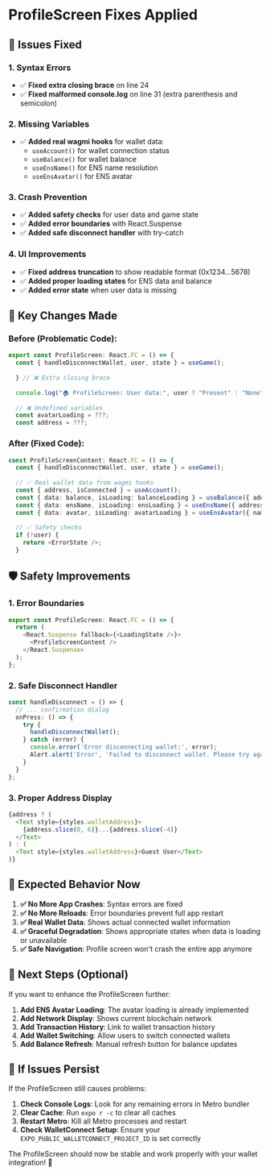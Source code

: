# ProfileScreen Fixes Applied

## 🐛 **Issues Fixed**

### 1. **Syntax Errors** 
- ✅ **Fixed extra closing brace** on line 24
- ✅ **Fixed malformed console.log** on line 31 (extra parenthesis and semicolon)

### 2. **Missing Variables**
- ✅ **Added real wagmi hooks** for wallet data:
  - `useAccount()` for wallet connection status
  - `useBalance()` for wallet balance
  - `useEnsName()` for ENS name resolution
  - `useEnsAvatar()` for ENS avatar

### 3. **Crash Prevention**
- ✅ **Added safety checks** for user data and game state
- ✅ **Added error boundaries** with React.Suspense
- ✅ **Added safe disconnect handler** with try-catch

### 4. **UI Improvements**
- ✅ **Fixed address truncation** to show readable format (0x1234...5678)
- ✅ **Added proper loading states** for ENS data and balance
- ✅ **Added error state** when user data is missing

## 🔧 **Key Changes Made**

### Before (Problematic Code):
```typescript
export const ProfileScreen: React.FC = () => {
  const { handleDisconnectWallet, user, state } = useGame();
  
  } // ❌ Extra closing brace
  
  console.log("🏠 ProfileScreen: User data:", user ? "Present" : "None");); // ❌ Syntax error
  
  // ❌ Undefined variables
  const avatarLoading = ???;
  const address = ???;
```

### After (Fixed Code):
```typescript
const ProfileScreenContent: React.FC = () => {
  const { handleDisconnectWallet, user, state } = useGame();
  
  // ✅ Real wallet data from wagmi hooks
  const { address, isConnected } = useAccount();
  const { data: balance, isLoading: balanceLoading } = useBalance({ address });
  const { data: ensName, isLoading: ensLoading } = useEnsName({ address });
  const { data: avatar, isLoading: avatarLoading } = useEnsAvatar({ name: ensName });
  
  // ✅ Safety checks
  if (!user) {
    return <ErrorState />;
  }
```

## 🛡️ **Safety Improvements**

### 1. **Error Boundaries**
```typescript
export const ProfileScreen: React.FC = () => {
  return (
    <React.Suspense fallback={<LoadingState />}>
      <ProfileScreenContent />
    </React.Suspense>
  );
};
```

### 2. **Safe Disconnect Handler**
```typescript
const handleDisconnect = () => {
  // ... confirmation dialog
  onPress: () => {
    try {
      handleDisconnectWallet();
    } catch (error) {
      console.error('Error disconnecting wallet:', error);
      Alert.alert('Error', 'Failed to disconnect wallet. Please try again.');
    }
  }
};
```

### 3. **Proper Address Display**
```typescript
{address ? (
  <Text style={styles.walletAddress}>
    {address.slice(0, 6)}...{address.slice(-4)}
  </Text>
) : (
  <Text style={styles.walletAddress}>Guest User</Text>
)}
```

## 📱 **Expected Behavior Now**

1. **✅ No More App Crashes**: Syntax errors are fixed
2. **✅ No More Reloads**: Error boundaries prevent full app restart
3. **✅ Real Wallet Data**: Shows actual connected wallet information
4. **✅ Graceful Degradation**: Shows appropriate states when data is loading or unavailable
5. **✅ Safe Navigation**: Profile screen won't crash the entire app anymore

## 🔧 **Next Steps (Optional)**

If you want to enhance the ProfileScreen further:

1. **Add ENS Avatar Loading**: The avatar loading is already implemented
2. **Add Network Display**: Shows current blockchain network
3. **Add Transaction History**: Link to wallet transaction history
4. **Add Wallet Switching**: Allow users to switch connected wallets
5. **Add Balance Refresh**: Manual refresh button for balance updates

## 🚨 **If Issues Persist**

If the ProfileScreen still causes problems:

1. **Check Console Logs**: Look for any remaining errors in Metro bundler
2. **Clear Cache**: Run `expo r -c` to clear all caches
3. **Restart Metro**: Kill all Metro processes and restart
4. **Check WalletConnect Setup**: Ensure your `EXPO_PUBLIC_WALLETCONNECT_PROJECT_ID` is set correctly

The ProfileScreen should now be stable and work properly with your wallet integration! 🎉
